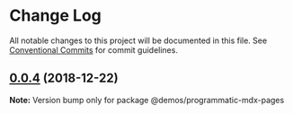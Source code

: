 # Change Log

All notable changes to this project will be documented in this file.
See [Conventional Commits](https://conventionalcommits.org) for commit guidelines.

## [0.0.4](https://github.com/buz-zard/gatsby-mdx/compare/@demos/programmatic-mdx-pages@0.0.2...@demos/programmatic-mdx-pages@0.0.4) (2018-12-22)

**Note:** Version bump only for package @demos/programmatic-mdx-pages
